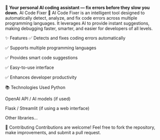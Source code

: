 🌟 **Your personal AI coding assistant — fix errors before they slow you down.**
AI Code Fixer 🚀
AI Code Fixer is an intelligent tool designed to automatically detect, analyze, and fix code errors across multiple programming languages.
It leverages AI to provide instant suggestions, making debugging faster, smarter, and easier for developers of all levels.

✨ Features
✅ Detects and fixes coding errors automatically

✅ Supports multiple programming languages

✅ Provides smart code suggestions

✅ Easy-to-use interface

✅ Enhances developer productivity

📚 Technologies Used
Python

OpenAI API / AI models (if used)

Flask / Streamlit (if using a web interface)

Other libraries...

🙌 Contributing
Contributions are welcome!
Feel free to fork the repository, make improvements, and submit a pull request.

